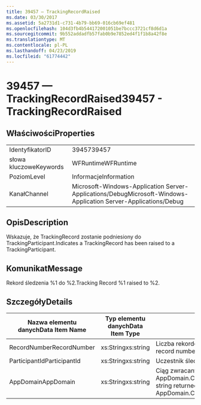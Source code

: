 ```yaml
---
title: 39457 — TrackingRecordRaised
ms.date: 03/30/2017
ms.assetid: 5a2731d1-c731-4b79-bb69-016cb69ef481
ms.openlocfilehash: 104d3fb4b544172001051be7bccc3721cf8d6d1a
ms.sourcegitcommit: 9b552addadfb57fab0b9e7852ed4f1f1b8a42f8e
ms.translationtype: MT
ms.contentlocale: pl-PL
ms.lasthandoff: 04/23/2019
ms.locfileid: "61774442"
---
```

# <a name="39457---trackingrecordraised"></a><span data-ttu-id="0ef0d-102">39457 — TrackingRecordRaised</span><span class="sxs-lookup"><span data-stu-id="0ef0d-102">39457 - TrackingRecordRaised</span></span>
## <a name="properties"></a><span data-ttu-id="0ef0d-103">Właściwości</span><span class="sxs-lookup"><span data-stu-id="0ef0d-103">Properties</span></span>  
  
|||  
|-|-|  
|<span data-ttu-id="0ef0d-104">Identyfikator</span><span class="sxs-lookup"><span data-stu-id="0ef0d-104">ID</span></span>|<span data-ttu-id="0ef0d-105">39457</span><span class="sxs-lookup"><span data-stu-id="0ef0d-105">39457</span></span>|  
|<span data-ttu-id="0ef0d-106">słowa kluczowe</span><span class="sxs-lookup"><span data-stu-id="0ef0d-106">Keywords</span></span>|<span data-ttu-id="0ef0d-107">WFRuntime</span><span class="sxs-lookup"><span data-stu-id="0ef0d-107">WFRuntime</span></span>|  
|<span data-ttu-id="0ef0d-108">Poziom</span><span class="sxs-lookup"><span data-stu-id="0ef0d-108">Level</span></span>|<span data-ttu-id="0ef0d-109">Informacje</span><span class="sxs-lookup"><span data-stu-id="0ef0d-109">Information</span></span>|  
|<span data-ttu-id="0ef0d-110">Kanał</span><span class="sxs-lookup"><span data-stu-id="0ef0d-110">Channel</span></span>|<span data-ttu-id="0ef0d-111">Microsoft-Windows-Application Server-Applications/Debug</span><span class="sxs-lookup"><span data-stu-id="0ef0d-111">Microsoft-Windows-Application Server-Applications/Debug</span></span>|  
  
## <a name="description"></a><span data-ttu-id="0ef0d-112">Opis</span><span class="sxs-lookup"><span data-stu-id="0ef0d-112">Description</span></span>  
 <span data-ttu-id="0ef0d-113">Wskazuje, że TrackingRecord zostanie podniesiony do TrackingParticipant.</span><span class="sxs-lookup"><span data-stu-id="0ef0d-113">Indicates a TrackingRecord has been raised to a TrackingParticipant.</span></span>  
  
## <a name="message"></a><span data-ttu-id="0ef0d-114">Komunikat</span><span class="sxs-lookup"><span data-stu-id="0ef0d-114">Message</span></span>  
 <span data-ttu-id="0ef0d-115">Rekord śledzenia %1 do %2.</span><span class="sxs-lookup"><span data-stu-id="0ef0d-115">Tracking Record %1 raised to %2.</span></span>  
  
## <a name="details"></a><span data-ttu-id="0ef0d-116">Szczegóły</span><span class="sxs-lookup"><span data-stu-id="0ef0d-116">Details</span></span>  
  
|<span data-ttu-id="0ef0d-117">Nazwa elementu danych</span><span class="sxs-lookup"><span data-stu-id="0ef0d-117">Data Item Name</span></span>|<span data-ttu-id="0ef0d-118">Typ elementu danych</span><span class="sxs-lookup"><span data-stu-id="0ef0d-118">Data Item Type</span></span>|<span data-ttu-id="0ef0d-119">Opis</span><span class="sxs-lookup"><span data-stu-id="0ef0d-119">Description</span></span>|  
|--------------------|--------------------|-----------------|  
|<span data-ttu-id="0ef0d-120">RecordNumber</span><span class="sxs-lookup"><span data-stu-id="0ef0d-120">RecordNumber</span></span>|<span data-ttu-id="0ef0d-121">xs:String</span><span class="sxs-lookup"><span data-stu-id="0ef0d-121">xs:string</span></span>|<span data-ttu-id="0ef0d-122">Liczba rekordów śledzenia.</span><span class="sxs-lookup"><span data-stu-id="0ef0d-122">The tracking record number.</span></span>|  
|<span data-ttu-id="0ef0d-123">ParticipantId</span><span class="sxs-lookup"><span data-stu-id="0ef0d-123">ParticipantId</span></span>|<span data-ttu-id="0ef0d-124">xs:String</span><span class="sxs-lookup"><span data-stu-id="0ef0d-124">xs:string</span></span>|<span data-ttu-id="0ef0d-125">Uczestnik śledzenia.</span><span class="sxs-lookup"><span data-stu-id="0ef0d-125">The tracking participant.</span></span>|  
|<span data-ttu-id="0ef0d-126">AppDomain</span><span class="sxs-lookup"><span data-stu-id="0ef0d-126">AppDomain</span></span>|<span data-ttu-id="0ef0d-127">xs:String</span><span class="sxs-lookup"><span data-stu-id="0ef0d-127">xs:string</span></span>|<span data-ttu-id="0ef0d-128">Ciąg zwracany przez AppDomain.CurrentDomain.FriendlyName.</span><span class="sxs-lookup"><span data-stu-id="0ef0d-128">The string returned by AppDomain.CurrentDomain.FriendlyName.</span></span>|
